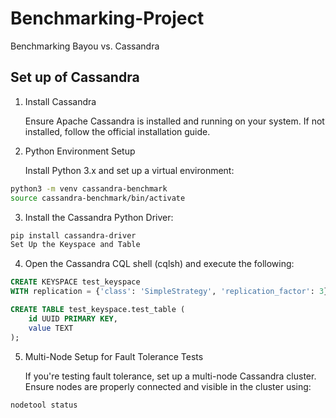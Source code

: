 
# Benchmarking-Project

Benchmarking Bayou vs. Cassandra

## Set up of Cassandra

1. Install Cassandra

    Ensure Apache Cassandra is installed and running on your system.
    If not installed, follow the official installation guide.
2. Python Environment Setup

    Install Python 3.x and set up a virtual environment:

``` bash
python3 -m venv cassandra-benchmark
source cassandra-benchmark/bin/activate
```

3. Install the Cassandra Python Driver:

``` bash
pip install cassandra-driver
Set Up the Keyspace and Table
```

4. Open the Cassandra CQL shell (cqlsh) and execute the following:

```sql
CREATE KEYSPACE test_keyspace 
WITH replication = {'class': 'SimpleStrategy', 'replication_factor': 3};

CREATE TABLE test_keyspace.test_table (
    id UUID PRIMARY KEY,
    value TEXT
);
```

5. Multi-Node Setup for Fault Tolerance Tests

    If you're testing fault tolerance, set up a multi-node Cassandra cluster.
    Ensure nodes are properly connected and visible in the cluster using:
    
```bash
nodetool status
```
